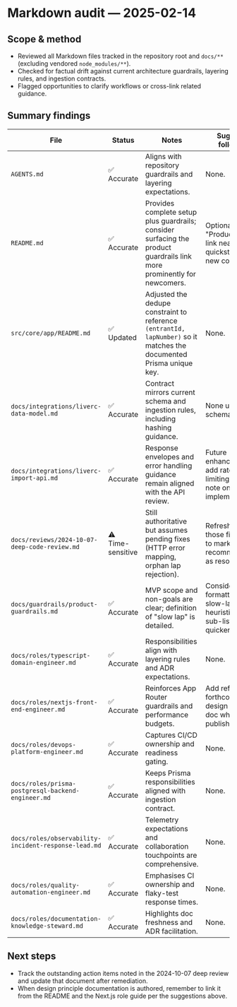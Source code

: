 # Markdown audit — 2025-02-14

## Scope & method
- Reviewed all Markdown files tracked in the repository root and `docs/**` (excluding vendored `node_modules/**`).
- Checked for factual drift against current architecture guardrails, layering rules, and ingestion contracts.
- Flagged opportunities to clarify workflows or cross-link related guidance.

## Summary findings
| File | Status | Notes | Suggested follow-up |
| --- | --- | --- | --- |
| `AGENTS.md` | ✅ Accurate | Aligns with repository guardrails and layering expectations. | None.
| `README.md` | ✅ Accurate | Provides complete setup plus guardrails; consider surfacing the product guardrails link more prominently for newcomers. | Optional: add a "Product scope" link near the quickstart for new contributors.
| `src/core/app/README.md` | ✅ Updated | Adjusted the dedupe constraint to reference `(entrantId, lapNumber)` so it matches the documented Prisma unique key. | None.
| `docs/integrations/liverc-data-model.md` | ✅ Accurate | Contract mirrors current schema and ingestion rules, including hashing guidance. | None until schema changes.
| `docs/integrations/liverc-import-api.md` | ✅ Accurate | Response envelopes and error handling guidance remain aligned with the API review. | Future enhancement: add rate limiting/backoff note once implemented.
| `docs/reviews/2024-10-07-deep-code-review.md` | ⚠️ Time-sensitive | Still authoritative but assumes pending fixes (HTTP error mapping, orphan lap rejection). | Refresh once those fixes land to mark recommendations as resolved.
| `docs/guardrails/product-guardrails.md` | ✅ Accurate | MVP scope and non-goals are clear; definition of "slow lap" is detailed. | Consider formatting the slow-lap heuristics as a sub-list for quicker scanning.
| `docs/roles/typescript-domain-engineer.md` | ✅ Accurate | Responsibilities align with layering rules and ADR expectations. | None.
| `docs/roles/nextjs-front-end-engineer.md` | ✅ Accurate | Reinforces App Router guardrails and performance budgets. | Add reference to forthcoming design principles doc when published.
| `docs/roles/devops-platform-engineer.md` | ✅ Accurate | Captures CI/CD ownership and readiness gating. | None.
| `docs/roles/prisma-postgresql-backend-engineer.md` | ✅ Accurate | Keeps Prisma responsibilities aligned with ingestion contract. | None.
| `docs/roles/observability-incident-response-lead.md` | ✅ Accurate | Telemetry expectations and collaboration touchpoints are comprehensive. | None.
| `docs/roles/quality-automation-engineer.md` | ✅ Accurate | Emphasises CI ownership and flaky-test response times. | None.
| `docs/roles/documentation-knowledge-steward.md` | ✅ Accurate | Highlights doc freshness and ADR facilitation. | None.

## Next steps
- Track the outstanding action items noted in the 2024-10-07 deep review and update that document after remediation.
- When design principle documentation is authored, remember to link it from the README and the Next.js role guide per the suggestions above.
